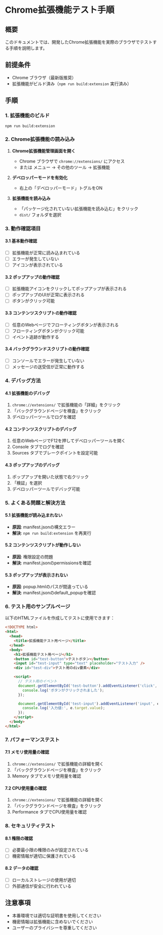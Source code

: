 # Chrome拡張機能テスト手順

## 概要

このドキュメントでは、開発したChrome拡張機能を実際のブラウザでテストする手順を説明します。

## 前提条件

- Chrome ブラウザ（最新版推奨）
- 拡張機能がビルド済み（`npm run build:extension` 実行済み）

## 手順

### 1. 拡張機能のビルド

```bash
npm run build:extension
```

### 2. Chrome拡張機能の読み込み

1. **Chrome拡張機能管理画面を開く**
   - Chrome ブラウザで `chrome://extensions/` にアクセス
   - または メニュー → その他のツール → 拡張機能

2. **デベロッパーモードを有効化**
   - 右上の「デベロッパーモード」トグルをON

3. **拡張機能を読み込み**
   - 「パッケージ化されていない拡張機能を読み込む」をクリック
   - `dist/` フォルダを選択

### 3. 動作確認項目

#### 3.1 基本動作確認

- [ ] 拡張機能が正常に読み込まれている
- [ ] エラーが発生していない
- [ ] アイコンが表示されている

#### 3.2 ポップアップの動作確認

- [ ] 拡張機能アイコンをクリックしてポップアップが表示される
- [ ] ポップアップのUIが正常に表示される
- [ ] ボタンがクリック可能

#### 3.3 コンテンツスクリプトの動作確認

- [ ] 任意のWebページでフローティングボタンが表示される
- [ ] フローティングボタンがクリック可能
- [ ] イベント追跡が動作する

#### 3.4 バックグラウンドスクリプトの動作確認

- [ ] コンソールでエラーが発生していない
- [ ] メッセージの送受信が正常に動作する

### 4. デバッグ方法

#### 4.1 拡張機能のデバッグ

1. `chrome://extensions/` で拡張機能の「詳細」をクリック
2. 「バックグラウンドページを検査」をクリック
3. デベロッパーツールでログを確認

#### 4.2 コンテンツスクリプトのデバッグ

1. 任意のWebページでF12を押してデベロッパーツールを開く
2. Console タブでログを確認
3. Sources タブでブレークポイントを設定可能

#### 4.3 ポップアップのデバッグ

1. ポップアップを開いた状態で右クリック
2. 「検証」を選択
3. デベロッパーツールでデバッグ可能

### 5. よくある問題と解決方法

#### 5.1 拡張機能が読み込まれない

- **原因**: manifest.jsonの構文エラー
- **解決**: `npm run build:extension` を再実行

#### 5.2 コンテンツスクリプトが動作しない

- **原因**: 権限設定の問題
- **解決**: manifest.jsonのpermissionsを確認

#### 5.3 ポップアップが表示されない

- **原因**: popup.htmlのパスが間違っている
- **解決**: manifest.jsonのdefault_popupを確認

### 6. テスト用のサンプルページ

以下のHTMLファイルを作成してテストに使用できます：

```html
<!DOCTYPE html>
<html>
  <head>
    <title>拡張機能テスト用ページ</title>
  </head>
  <body>
    <h1>拡張機能テスト用ページ</h1>
    <button id="test-button">テストボタン</button>
    <input id="test-input" type="text" placeholder="テスト入力" />
    <div id="test-div">テスト用のdiv要素</div>

    <script>
      // テスト用のイベント
      document.getElementById('test-button').addEventListener('click', () => {
        console.log('ボタンがクリックされました');
      });

      document.getElementById('test-input').addEventListener('input', e => {
        console.log('入力値:', e.target.value);
      });
    </script>
  </body>
</html>
```

### 7. パフォーマンステスト

#### 7.1 メモリ使用量の確認

1. `chrome://extensions/` で拡張機能の詳細を開く
2. 「バックグラウンドページを検査」をクリック
3. Memory タブでメモリ使用量を確認

#### 7.2 CPU使用量の確認

1. `chrome://extensions/` で拡張機能の詳細を開く
2. 「バックグラウンドページを検査」をクリック
3. Performance タブでCPU使用量を確認

### 8. セキュリティテスト

#### 8.1 権限の確認

- [ ] 必要最小限の権限のみが設定されている
- [ ] 機密情報が適切に保護されている

#### 8.2 データの確認

- [ ] ローカルストレージの使用が適切
- [ ] 外部通信が安全に行われている

## 注意事項

- 本番環境では適切な証明書を使用してください
- 機密情報は拡張機能に含めないでください
- ユーザーのプライバシーを尊重してください
